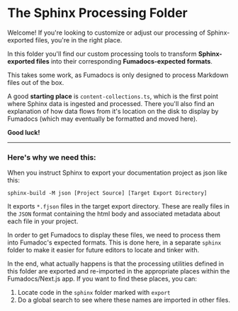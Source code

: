 # The Sphinx Processing Folder

Welcome! If you're looking to customize or adjust our processing of Sphinx-exported files, you're in the right place.

In this folder you'll find our custom processing tools to transform **Sphinx-exported files** into their corresponding **Fumadocs-expected formats**.

This takes some work, as Fumadocs is only designed to process Markdown files out of the box.

A good **starting place** is `content-collections.ts`, which is the first point where Sphinx data is ingested and processed. There you'll also find an explanation of how data flows from it's location on the disk to display by Fumadocs (which may eventually be formatted and moved here).

**Good luck!**

---

### Here's why we need this:

When you instruct Sphinx to export your documentation project as json like this:

```
sphinx-build -M json [Project Source] [Target Export Directory]
```

It exports `*.fjson` files in the target export directory. These are really files in the `JSON` format containing the html body and associated metadata about each file in your project.

In order to get Fumadocs to display these files, we need to process them into Fumadoc's expected formats. This is done here, in a separate `sphinx` folder to make it easier for future editors to locate and tinker with.

In the end, what actually happens is that the processing utilities defined in this folder are exported and re-imported in the appropriate places within the Fumadocs/Next.js app. If you want to find these places, you can:

1. Locate code in the `sphinx` folder marked with `export`
2. Do a global search to see where these names are imported in other files.